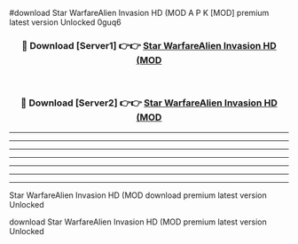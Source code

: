 #download Star WarfareAlien Invasion HD (MOD A P K [MOD] premium latest version Unlocked 0guq6 



<div align="center">
<h3>🔴 Download [Server1] 👉👉 <a href="https://apkdownload3.web.app/">Star WarfareAlien Invasion HD (MOD</a></h3><br>

<h3>🔴 Download [Server2] 👉👉 <a href="https://apkdownload3.web.app/">Star WarfareAlien Invasion HD (MOD</a></h3>
</div>





----------------------------------------------------------

----------------------------------------------------------

----------------------------------------------------------

----------------------------------------------------------

----------------------------------------------------------

----------------------------------------------------------

----------------------------------------------------------

Star WarfareAlien Invasion HD (MOD download premium latest version Unlocked

download Star WarfareAlien Invasion HD (MOD premium latest version Unlocked
